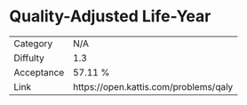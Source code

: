 # Quality-Adjusted Life-Year

<table>
    <tr>
        <td>Category</td>
        <td>N/A</td>
    </tr>
    <tr>
        <td>Diffulty</td>
        <td>1.3</td>
    </tr>
    <tr>
        <td>Acceptance</td>
        <td>57.11 %</td>
    </tr>
    <tr>
        <td>Link</td>
        <td>https://open.kattis.com/problems/qaly</td>
    </tr>
</table>